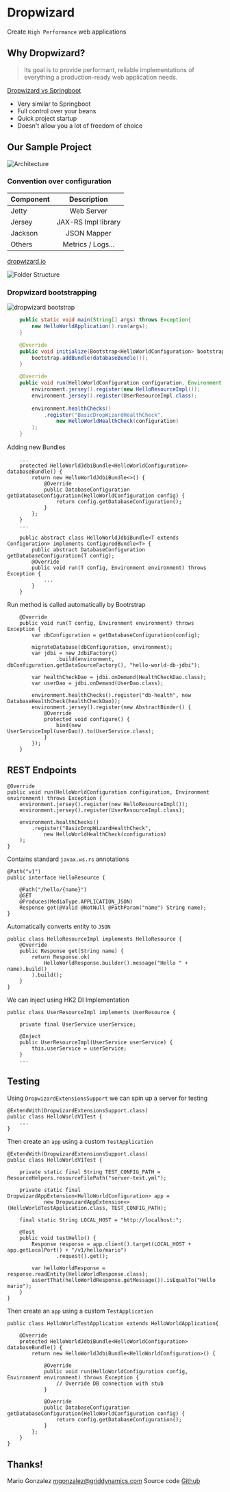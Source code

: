 # Dropwizard
Create `High Performance` web applications



## Why Dropwizard?

  > Its goal is to provide performant, reliable implementations of everything a production-ready web application needs.


[Dropwizard vs Springboot](https://dzone.com/articles/dropwizard-vs-spring-boot)
* Very similar to Springboot
* Full control over your beans
* Quick project startup
* Doesn't allow you a lot of freedom of choice <!-- .element: class="fragment highlight-red"  -->




## Our Sample Project
![Architecture](/assets/hello-world-architecture.png "Project architecture")


### Convention over configuration
| Component |     Description     |
|-----------|:-------------------:|
| Jetty     |     Web Server      |
| Jersey    | JAX-RS Impl library |
| Jackson   |     JSON Mapper     |
| Others    |  Metrics / Logs...  |

[dropwizard.io](https://www.dropwizard.io/en/latest/getting-started.html)


![Folder Structure ](/assets/folder-structure.png "Project Folder Structure")


### Dropwizard bootstrapping
![dropwizard bootstrap](/assets/plantuml/bootstrap.png "Dropwizard bootstraping")


<!-- .slide: data-transition="fade" -->
```java [1-3|5-8|10-19]
    public static void main(String[] args) throws Exception{
        new HelloWorldApplication().run(args);
    }

    @Override
    public void initialize(Bootstrap<HelloWorldConfiguration> bootstrap) {
        bootstrap.addBundle(databaseBundle());
    }

    @Override
    public void run(HelloWorldConfiguration configuration, Environment environment) throws Exception {
        environment.jersey().register(new HelloResourceImpl());
        environment.jersey().register(UserResourceImpl.class);
        
        environment.healthChecks()
            .register("BasicDropWizardHealthCheck", 
                new HelloWorldHealthCheck(configuration)
        );
    }
```


<!-- .slide: data-transition="fade" -->
Adding new Bundles
```java[3,5-7,13|15-17]
    ...
    protected HelloWorldJdbiBundle<HelloWorldConfiguration> databaseBundle() {
        return new HelloWorldJdbiBundle<>() {
            @Override
            public DatabaseConfiguration getDatabaseConfiguration(HelloWorldConfiguration config) {
                return config.getDatabaseConfiguration();
            }
        };
    }
    ...
    
    public abstract class HelloWorldJdbiBundle<T extends Configuration> implements ConfiguredBundle<T> {
        public abstract DatabaseConfiguration getDatabaseConfiguration(T config);
        @Override
        public void run(T config, Environment environment) throws Exception {
            ...
        }
    }
```


<!-- .slide: data-transition="fade" -->
Run method is called automatically by Bootrstrap
```java[3|5|6-7|9-10|12-18]
    @Override
    public void run(T config, Environment environment) throws Exception {
        var dbConfiguration = getDatabaseConfiguration(config);

        migrateDatabase(dbConfiguration, environment);
        var jdbi = new JdbiFactory()
                .build(environment, dbConfiguration.getDataSourceFactory(), "hello-world-db-jdbi");

        var healthCheckDao = jdbi.onDemand(HealthCheckDao.class);
        var userDao = jdbi.onDemand(UserDao.class);

        environment.healthChecks().register("db-health", new DatabaseHealthCheck(healthCheckDao));
        environment.jersey().register(new AbstractBinder() {
            @Override
            protected void configure() {
                bind(new UserServiceImpl(userDao)).to(UserService.class);
            }
        });
    }
```



## REST Endpoints


<!-- .slide: data-transition="fade" -->
```java[3]
@Override
public void run(HelloWorldConfiguration configuration, Environment environment) throws Exception {
    environment.jersey().register(new HelloResourceImpl());
    environment.jersey().register(UserResourceImpl.class);
    
    environment.healthChecks()
        .register("BasicDropWizardHealthCheck", 
            new HelloWorldHealthCheck(configuration)
    );
}
```


<!-- .slide: data-transition="fade" -->
Contains standard `javax.ws.rs` annotations
```java[]
@Path("v1")
public interface HelloResource {

    @Path("/hello/{name}")
    @GET
    @Produces(MediaType.APPLICATION_JSON)
    Response get(@Valid @NotNull @PathParam("name") String name);
}
```


<!-- .slide: data-transition="fade" -->
Automatically converts entity to `JSON`
```java[]
public class HelloResourceImpl implements HelloResource {
    @Override
    public Response get(String name) {
        return Response.ok(
            HelloWorldResponse.builder().message("Hello " + name).build()
        ).build();
    }
}
```


<!-- .slide: data-transition="fade" -->
We can inject using HK2 DI Implementation
```java[5,6,7,8]
public class UserResourceImpl implements UserResource {

    private final UserService userService;

    @Inject
    public UserResourceImpl(UserService userService) {
        this.userService = userService;
    }
    ...
```



## Testing


<!-- .slide: data-transition="fade" -->
Using `DropwizardExtensionsSupport` we can spin up a server for testing
```java[]
@ExtendWith(DropwizardExtensionsSupport.class)
public class HelloWorldV1Test {
    ...
}
```


<!-- .slide: data-transition="fade" -->
Then create an `app` using a custom `TestApplication`
```java[4|6-7|13-14|17]
@ExtendWith(DropwizardExtensionsSupport.class)
public class HelloWorldV1Test {

    private static final String TEST_CONFIG_PATH = ResourceHelpers.resourceFilePath("server-test.yml");

    private static final DropwizardAppExtension<HelloWorldConfiguration> app =
            new DropwizardAppExtension<>(HelloWorldTestApplication.class, TEST_CONFIG_PATH);

    final static String LOCAL_HOST = "http://localhost:";

    @Test
    public void testHello() {
        Response response = app.client().target(LOCAL_HOST + app.getLocalPort() + "/v1/hello/mario")
                .request().get();

        var helloWorldResponse = response.readEntity(HelloWorldResponse.class);
        assertThat(helloWorldResponse.getMessage()).isEqualTo("Hello mario");
    }
}
```


<!-- .slide: data-transition="fade" -->
Then create an `app` using a custom `TestApplication`
```java[1|7-10]
public class HelloWorldTestApplication extends HelloWorldApplication{

    @Override
    protected HelloWorldJdbiBundle<HelloWorldConfiguration> databaseBundle() {
        return new HelloWorldJdbiBundle<HelloWorldConfiguration>() {

            @Override
            public void run(HelloWorldConfiguration config, Environment environment) throws Exception {
                // Override DB connection with stub
            }

            @Override
            public DatabaseConfiguration getDatabaseConfiguration(HelloWorldConfiguration config) {
                return config.getDatabaseConfiguration();
            }
        };
    }
}
```



## Thanks!
Mario Gonzalez <!-- .element: class="fragment" data-fragment-index="1" -->
mgonzalez@griddynamics.com 
Source code [Github](https://github.com/Martz04/dropwizard-app)